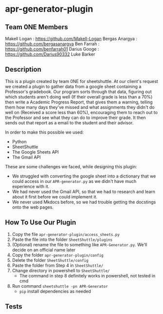 # apr-generator-plugin

## Team 0NE Members
Makell Logan : https://github.com/Makell-Logan
Bergas Anargya : https://github.com/bergasanargya
Ben Farrah : https://github.com/benfarrah01
Darius Googe : https://github.com/Darius90332
Luke Barker

## Description
This is a plugin created by team 0NE for sheetshuttle. At our client's request we created a plugin to gather data from a google sheet containing a Professor's gradebook. Our program sorts through that data, figuring out which students aren't doing well (If their overall grade is less than a 70%) then write a Academic Progress Report, that gives them a warning, telling them how many days they've missed and what assignments they didn't do well on (Received a score less than 60%), encouraging them to reach out to the Professor and see what they can do to improve their grade. It then sends out that report as a email to the student and their advisor. 

In order to make this possible we used:
- Python
- SheetShuttle
- The Google Sheets API
- The Gmail API

These are some challenges we faced, while designing this plugin:
- We struggled with converting the google sheet into a dictionary that we could access in our `APR-generator.py` as we didn't have much experience with it.
- We had never used the Gmail API, so that we had to research and learn about it first before we could implement it.
- We never used Mkdocs before, so we had trouble getting the docstings onto the web pages.

## How To Use Our Plugin
1. Copy the file `apr-generator-plugin/access_sheets.py`
2. Paste the file into the folder `SheetShuttle/plugins`
3. (Optional) rename the file to something like `APR-Generator.py`. We'll decide on an official name later
4. Copy the folder `apr-generator-plugin/config`
5. Delete the folder `SheetShuttle/config`
6. Paste the folder from Step 4 in `SheetShuttle/`
7. Change directory in powershell to `SheetShuttle/`
    - The command in step 8 definitely works in powershell, not tested in cmd
8. Run command `sheetshuttle -pn APR-Generator`
    - `pip` install dependencies as needed


## Tests

